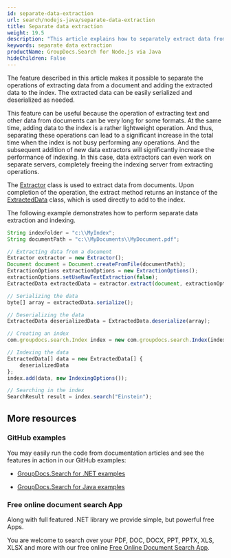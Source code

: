 ```yaml
---
id: separate-data-extraction
url: search/nodejs-java/separate-data-extraction
title: Separate data extraction
weight: 19.5
description: "This article explains how to separately extract data from documents and add the extracted data to the index."
keywords: separate data extraction
productName: GroupDocs.Search for Node.js via Java
hideChildren: False
---
```

The feature described in this article makes it possible to separate the operations of extracting data from a document and adding the extracted data to the index. The extracted data can be easily serialized and deserialized as needed.

This feature can be useful because the operation of extracting text and other data from documents can be very long for some formats. At the same time, adding data to the index is a rather lightweight operation. And thus, separating these operations can lead to a significant increase in the total time when the index is not busy performing any operations. And the subsequent addition of new data extractors will significantly increase the performance of indexing. In this case, data extractors can even work on separate servers, completely freeing the indexing server from extracting operations.

The [Extractor](https://reference.groupdocs.com/search/nodejs-java/com.groupdocs.search/Extractor) class is used to extract data from documents. Upon completion of the operation, the extract method returns an instance of the [ExtractedData](https://reference.groupdocs.com/search/nodejs-java/com.groupdocs.search.common/ExtractedData) class, which is used directly to add to the index.

The following example demonstrates how to perform separate data extraction and indexing.

```javascript
String indexFolder = "c:\\MyIndex";
String documentPath = "c:\\MyDocuments\\MyDocument.pdf";

// Extracting data from a document
Extractor extractor = new Extractor();
Document document = Document.createFromFile(documentPath);
ExtractionOptions extractionOptions = new ExtractionOptions();
extractionOptions.setUseRawTextExtraction(false);
ExtractedData extractedData = extractor.extract(document, extractionOptions);

// Serializing the data
byte[] array = extractedData.serialize();

// Deserializing the data
ExtractedData deserializedData = ExtractedData.deserialize(array);

// Creating an index
com.groupdocs.search.Index index = new com.groupdocs.search.Index(indexFolder);

// Indexing the data
ExtractedData[] data = new ExtractedData[] {
    deserializedData
};
index.add(data, new IndexingOptions());

// Searching in the index
SearchResult result = index.search("Einstein");
```

## More resources

### GitHub examples

You may easily run the code from documentation articles and see the features in action in our GitHub examples:

*   [GroupDocs.Search for .NET examples](https://github.com/groupdocs-search/GroupDocs.Search-for-.NET)
    
*   [GroupDocs.Search for Java examples](https://github.com/groupdocs-search/GroupDocs.Search-for-Java)
    

### Free online document search App

Along with full featured .NET library we provide simple, but powerful free Apps.

You are welcome to search over your PDF, DOC, DOCX, PPT, PPTX, XLS, XLSX and more with our free online [Free Online Document Search App](https://products.groupdocs.app/search).
